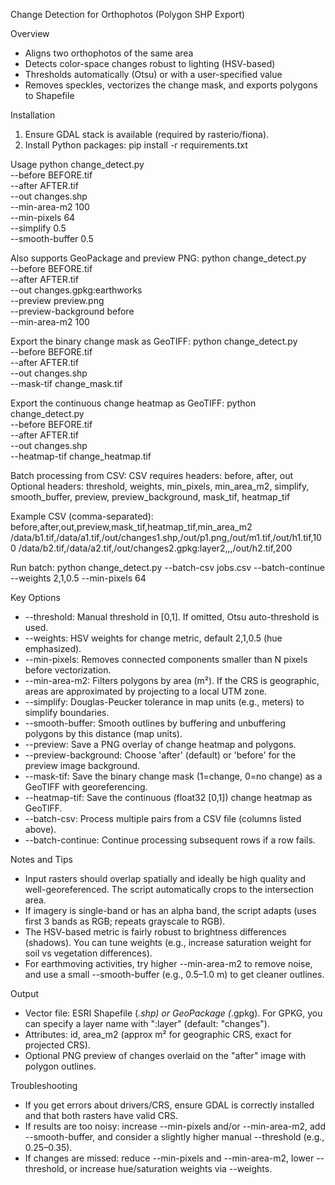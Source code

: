Change Detection for Orthophotos (Polygon SHP Export)

Overview
- Aligns two orthophotos of the same area
- Detects color-space changes robust to lighting (HSV-based)
- Thresholds automatically (Otsu) or with a user-specified value
- Removes speckles, vectorizes the change mask, and exports polygons to Shapefile

Installation
1) Ensure GDAL stack is available (required by rasterio/fiona).
2) Install Python packages:
   pip install -r requirements.txt

Usage
python change_detect.py \
  --before BEFORE.tif \
  --after AFTER.tif \
  --out changes.shp \
  --min-area-m2 100 \
  --min-pixels 64 \
  --simplify 0.5 \
  --smooth-buffer 0.5

Also supports GeoPackage and preview PNG:
python change_detect.py \
  --before BEFORE.tif \
  --after AFTER.tif \
  --out changes.gpkg:earthworks \
  --preview preview.png \
  --preview-background before \
  --min-area-m2 100

Export the binary change mask as GeoTIFF:
python change_detect.py \
  --before BEFORE.tif \
  --after AFTER.tif \
  --out changes.shp \
  --mask-tif change_mask.tif

Export the continuous change heatmap as GeoTIFF:
python change_detect.py \
  --before BEFORE.tif \
  --after AFTER.tif \
  --out changes.shp \
  --heatmap-tif change_heatmap.tif

Batch processing from CSV:
CSV requires headers: before, after, out
Optional headers: threshold, weights, min_pixels, min_area_m2, simplify, smooth_buffer, preview, preview_background, mask_tif, heatmap_tif

Example CSV (comma-separated):
before,after,out,preview,mask_tif,heatmap_tif,min_area_m2
/data/b1.tif,/data/a1.tif,/out/changes1.shp,/out/p1.png,/out/m1.tif,/out/h1.tif,100
/data/b2.tif,/data/a2.tif,/out/changes2.gpkg:layer2,,,/out/h2.tif,200

Run batch:
python change_detect.py --batch-csv jobs.csv --batch-continue --weights 2,1,0.5 --min-pixels 64

Key Options
- --threshold: Manual threshold in [0,1]. If omitted, Otsu auto-threshold is used.
- --weights: HSV weights for change metric, default 2,1,0.5 (hue emphasized).
- --min-pixels: Removes connected components smaller than N pixels before vectorization.
- --min-area-m2: Filters polygons by area (m²). If the CRS is geographic, areas are approximated by projecting to a local UTM zone.
- --simplify: Douglas-Peucker tolerance in map units (e.g., meters) to simplify boundaries.
- --smooth-buffer: Smooth outlines by buffering and unbuffering polygons by this distance (map units).
- --preview: Save a PNG overlay of change heatmap and polygons.
- --preview-background: Choose 'after' (default) or 'before' for the preview image background.
- --mask-tif: Save the binary change mask (1=change, 0=no change) as a GeoTIFF with georeferencing.
- --heatmap-tif: Save the continuous (float32 [0,1]) change heatmap as GeoTIFF.
- --batch-csv: Process multiple pairs from a CSV file (columns listed above).
- --batch-continue: Continue processing subsequent rows if a row fails.

Notes and Tips
- Input rasters should overlap spatially and ideally be high quality and well-georeferenced. The script automatically crops to the intersection area.
- If imagery is single-band or has an alpha band, the script adapts (uses first 3 bands as RGB; repeats grayscale to RGB).
- The HSV-based metric is fairly robust to brightness differences (shadows). You can tune weights (e.g., increase saturation weight for soil vs vegetation differences).
- For earthmoving activities, try higher --min-area-m2 to remove noise, and use a small --smooth-buffer (e.g., 0.5–1.0 m) to get cleaner outlines.

Output
- Vector file: ESRI Shapefile (*.shp) or GeoPackage (*.gpkg). For GPKG, you can specify a layer name with ":layer" (default: "changes").
- Attributes: id, area_m2 (approx m² for geographic CRS, exact for projected CRS).
- Optional PNG preview of changes overlaid on the "after" image with polygon outlines.

Troubleshooting
- If you get errors about drivers/CRS, ensure GDAL is correctly installed and that both rasters have valid CRS.
- If results are too noisy: increase --min-pixels and/or --min-area-m2, add --smooth-buffer, and consider a slightly higher manual --threshold (e.g., 0.25–0.35).
- If changes are missed: reduce --min-pixels and --min-area-m2, lower --threshold, or increase hue/saturation weights via --weights.
